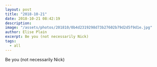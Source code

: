 ```yaml
---
layout: post
title: "2018-10-21"
date: 2018-10-21 08:42:19
description: 
image: "/assets/photos/201810/0b4d2319298d73b27602b79d2d5f9d1e.jpg"
author: Elise Plain
excerpt: Be you (not necessarily Nick)
tags: 
  - all
---
```


Be you (not necessarily Nick)
<p></p>
